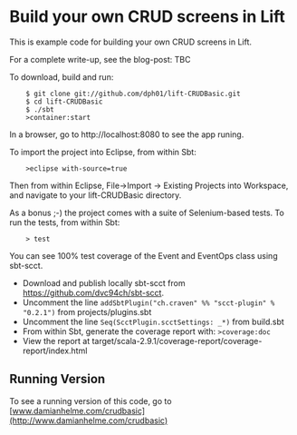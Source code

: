 # Build your own CRUD screens in Lift

This is example code for building your own CRUD screens in Lift.

For a complete write-up, see the blog-post: TBC

To download, build and run:

        $ git clone git://github.com/dph01/lift-CRUDBasic.git
        $ cd lift-CRUDBasic
        $ ./sbt
        >container:start

In a browser, go to http://localhost:8080 to see the app runing.

To import the project into Eclipse, from within Sbt:

        >eclipse with-source=true
        
Then from within Eclipse, File->Import -> Existing Projects into Workspace, and navigate to your lift-CRUDBasic directory.
    
As a bonus ;-) the project comes with a suite of Selenium-based tests. To run the tests, from within Sbt:

        > test
        
You can see 100% test coverage of the Event and EventOps class using sbt-scct. 

  * Download and publish locally sbt-scct from https://github.com/dvc94ch/sbt-scct.
  * Uncomment the line `addSbtPlugin("ch.craven" %% "scct-plugin" % "0.2.1")` from projects/plugins.sbt
  * Uncomment the line `Seq(ScctPlugin.scctSettings: _*)` from build.sbt
  * From within Sbt, generate the coverage report with: `>coverage:doc`
  * View the report at target/scala-2.9.1/coverage-report/coverage-report/index.html

## Running Version
To see a running version of this code, go to [www.damianhelme.com/crudbasic](http://www.damianhelme.com/crudbasic)

